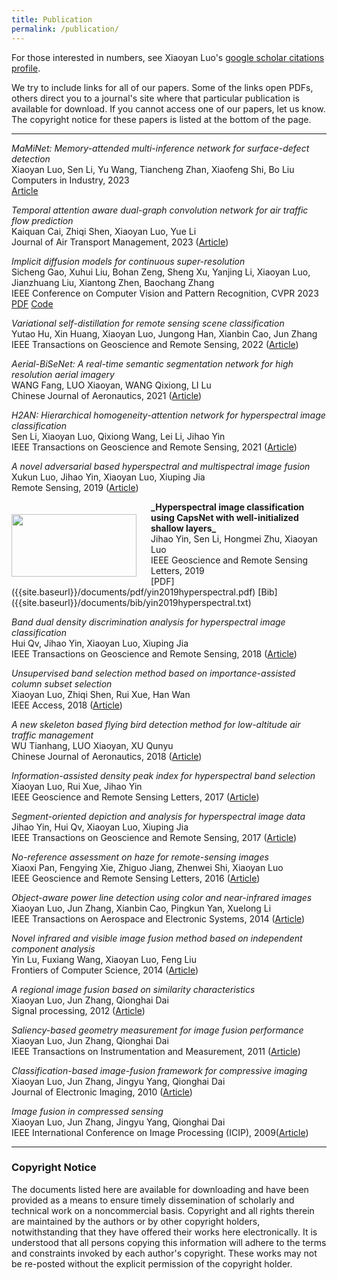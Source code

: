 ```yaml
---
title: Publication
permalink: /publication/
---
```


For those interested in numbers, see Xiaoyan Luo's [google scholar citations profile](https://scholar.google.com/citations?user=QiSauecAAAAJ&hl=zh-CN).

We try to include links for all of our papers. Some of the links open PDFs, others direct you to a journal's site where that particular publication is available for download. If you cannot access one of our papers, let us know. The copyright notice for these papers is listed at the bottom of the page.

<hr>

_MaMiNet: Memory-attended multi-inference network for surface-defect detection_<br>
Xiaoyan Luo, Sen Li, Yu Wang, Tiancheng Zhan, Xiaofeng Shi, Bo Liu<br>
Computers in Industry, 2023 <br>
[Article](https://scholar.google.com/citations?view_op=view_citation&hl=en&user=QiSauecAAAAJ&citation_for_view=QiSauecAAAAJ:u_35RYKgDlwC)

_Temporal attention aware dual-graph convolution network for air traffic flow prediction_<br>
Kaiquan Cai, Zhiqi Shen, Xiaoyan Luo, Yue Li<br>
Journal of Air Transport Management, 2023 ([Article](https://scholar.google.com/citations?view_op=view_citation&hl=en&user=QiSauecAAAAJ&citation_for_view=QiSauecAAAAJ:ZHo1McVdvXMC))

_Implicit diffusion models for continuous super-resolution_<br>
Sicheng Gao, Xuhui Liu, Bohan Zeng, Sheng Xu, Yanjing Li, Xiaoyan Luo, Jianzhuang Liu, Xiantong Zhen, Baochang Zhang<br>
IEEE Conference on Computer Vision and Pattern Recognition, CVPR 2023<br>
[PDF](https://scholar.google.com/citations?view_op=view_citation&hl=en&user=QiSauecAAAAJ&citation_for_view=QiSauecAAAAJ:fPk4N6BV_jEC)
[Code](https://github.com/Ree1s/IDM)


_Variational self-distillation for remote sensing scene classification_<br>
Yutao Hu, Xin Huang, Xiaoyan Luo, Jungong Han, Xianbin Cao, Jun Zhang<br>
IEEE Transactions on Geoscience and Remote Sensing, 2022 ([Article](https://ieeexplore.ieee.org/iel7/36/4358825/09606819.pdf))

_Aerial-BiSeNet: A real-time semantic segmentation network for high resolution aerial imagery_<br>
WANG Fang, LUO Xiaoyan, WANG Qixiong, LI Lu<br>
Chinese Journal of Aeronautics, 2021 ([Article](https://www.sciencedirect.com/science/article/pii/S1000936120305707))

_H2AN: Hierarchical homogeneity-attention network for hyperspectral image classification_<br>
Sen Li, Xiaoyan Luo, Qixiong Wang, Lei Li, Jihao Yin<br>
IEEE Transactions on Geoscience and Remote Sensing, 2021 ([Article](https://scholar.google.com/citations?view_op=view_citation&hl=en&user=QiSauecAAAAJ&citation_for_view=QiSauecAAAAJ:BqipwSGYUEgC))

_A novel adversarial based hyperspectral and multispectral image fusion_<br>
Xukun Luo, Jihao Yin, Xiaoyan Luo, Xiuping Jia<br>
Remote Sensing, 2019 ([Article](https://www.mdpi.com/2072-4292/11/5/492))

<img align="left" width="200" height="100" src="{{site.baseurl}}/images/paper/yin2019hyperspectral.png" style="padding-right:20px; padding-top:20px"/>
<b>_Hyperspectral image classification using CapsNet with well-initialized shallow layers_</b><br>
Jihao Yin, Sen Li, Hongmei Zhu, Xiaoyan Luo<br>
IEEE Geoscience and Remote Sensing Letters, 2019<br>
[PDF]({{site.baseurl}}/documents/pdf/yin2019hyperspectral.pdf) [Bib]({{site.baseurl}}/documents/bib/yin2019hyperspectral.txt)

_Band dual density discrimination analysis for hyperspectral image classification_<br>
Hui Qv, Jihao Yin, Xiaoyan Luo, Xiuping Jia<br>
IEEE Transactions on Geoscience and Remote Sensing, 2018 ([Article](https://www.researchgate.net/profile/Hui-Qv-2/publication/326600180_Band_Dual_Density_Discrimination_Analysis_for_Hyperspectral_Image_Classification/links/5b8cd9b9a6fdcc5f8b7a4edf/Band-Dual-Density-Discrimination-Analysis-for-Hyperspectral-Image-Classification.pdf))

_Unsupervised band selection method based on importance-assisted column subset selection_<br>
Xiaoyan Luo, Zhiqi Shen, Rui Xue, Han Wan<br>
IEEE Access, 2018 ([Article](https://ieeexplore.ieee.org/iel7/6287639/6514899/08567990.pdf))

_A new skeleton based flying bird detection method for low-altitude air traffic management_<br>
WU Tianhang, LUO Xiaoyan, XU Qunyu<br>
Chinese Journal of Aeronautics, 2018 ([Article](https://www.sciencedirect.com/science/article/pii/S1000936118300360))

_Information-assisted density peak index for hyperspectral band selection_<br>
Xiaoyan Luo, Rui Xue, Jihao Yin<br>
IEEE Geoscience and Remote Sensing Letters, 2017 ([Article](https://scholar.google.com/citations?view_op=view_citation&hl=en&user=QiSauecAAAAJ&citation_for_view=QiSauecAAAAJ:hC7cP41nSMkC))

_Segment-oriented depiction and analysis for hyperspectral image data_<br>
Jihao Yin, Hui Qv, Xiaoyan Luo, Xiuping Jia<br>
IEEE Transactions on Geoscience and Remote Sensing, 2017 ([Article](https://www.researchgate.net/profile/Hui-Qv-2/publication/316115975_Segment-Oriented_Depiction_and_Analysis_for_Hyperspectral_Image_Data/links/59a67df20f7e9b41b788e79a/Segment-Oriented-Depiction-and-Analysis-for-Hyperspectral-Image-Data.pdf))

_No-reference assessment on haze for remote-sensing images_<br>
Xiaoxi Pan, Fengying Xie, Zhiguo Jiang, Zhenwei Shi, Xiaoyan Luo<br>
IEEE Geoscience and Remote Sensing Letters, 2016 ([Article](https://scholar.google.com/citations?view_op=view_citation&hl=en&user=QiSauecAAAAJ&citation_for_view=QiSauecAAAAJ:7PzlFSSx8tAC))

_Object-aware power line detection using color and near-infrared images_<br>
Xiaoyan Luo, Jun Zhang, Xianbin Cao, Pingkun Yan, Xuelong Li<br>
IEEE Transactions on Aerospace and Electronic Systems, 2014 ([Article](https://scholar.google.com/citations?view_op=view_citation&hl=en&user=QiSauecAAAAJ&citation_for_view=QiSauecAAAAJ:Y0pCki6q_DkC))

_Novel infrared and visible image fusion method based on independent component analysis_<br>
Yin Lu, Fuxiang Wang, Xiaoyan Luo, Feng Liu<br>
Frontiers of Computer Science, 2014 ([Article](https://journal.hep.com.cn/fcs/EN/article/downloadArticleFile.do?attachType=PDF&id=10706))

_A regional image fusion based on similarity characteristics_<br>
Xiaoyan Luo, Jun Zhang, Qionghai Dai<br>
Signal processing, 2012 ([Article](https://scholar.google.com/citations?view_op=view_citation&hl=en&user=QiSauecAAAAJ&citation_for_view=QiSauecAAAAJ:2osOgNQ5qMEC))

_Saliency-based geometry measurement for image fusion performance_<br>
Xiaoyan Luo, Jun Zhang, Qionghai Dai<br>
IEEE Transactions on Instrumentation and Measurement, 2011 ([Article](https://scholar.google.com/citations?view_op=view_citation&hl=en&user=QiSauecAAAAJ&citation_for_view=QiSauecAAAAJ:zYLM7Y9cAGgC))

_Classification-based image-fusion framework for compressive imaging_<br>
Xiaoyan Luo, Jun Zhang, Jingyu Yang, Qionghai Dai<br>
Journal of Electronic Imaging, 2010 ([Article](https://scholar.google.com/citations?view_op=view_citation&hl=en&user=QiSauecAAAAJ&citation_for_view=QiSauecAAAAJ:9yKSN-GCB0IC))

_Image fusion in compressed sensing_<br>
Xiaoyan Luo, Jun Zhang, Jingyu Yang, Qionghai Dai<br>
 IEEE International Conference on Image Processing (ICIP), 2009([Article](https://scholar.google.com/citations?view_op=view_citation&hl=en&user=QiSauecAAAAJ&citation_for_view=QiSauecAAAAJ:d1gkVwhDpl0C))

<hr>

### Copyright Notice

The documents listed here are available for downloading and have been provided as a means to ensure timely dissemination of scholarly and technical work on a noncommercial basis. Copyright and all rights therein are maintained by the authors or by other copyright holders, notwithstanding that they have offered their works here electronically. It is understood that all persons copying this information will adhere to the terms and constraints invoked by each author's copyright. These works may not be re-posted without the explicit permission of the copyright holder.